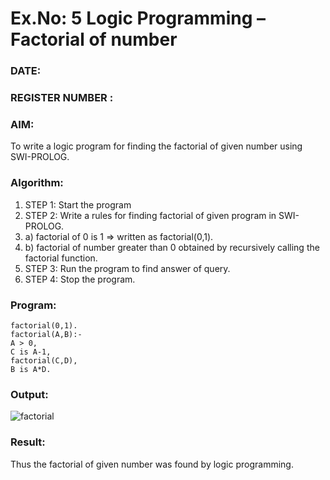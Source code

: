 # Ex.No: 5   Logic Programming – Factorial of number   
### DATE:                                                                            
### REGISTER NUMBER : 
### AIM: 
To  write  a logic program for finding the factorial of given number using SWI-PROLOG. 
### Algorithm:
1. STEP 1: Start the program
2. STEP 2:  Write a rules for finding factorial of given program in SWI-PROLOG.
3.   a)	factorial of 0 is 1 => written as factorial(0,1).
4.   b)	factorial of number greater than 0 obtained by recursively calling the factorial    function.
5. STEP 3: Run the program  to find answer of  query.
6. STEP 4: Stop the program.

### Program:
```
factorial(0,1).
factorial(A,B):-
Α > 0,
C is A-1,
factorial(C,D),
B is A*D.
```


### Output:
![factorial](https://github.com/user-attachments/assets/cf9f5dd5-46c3-411a-bf04-952d197b2495)




### Result:
Thus the factorial of given number was found by logic programming. 
